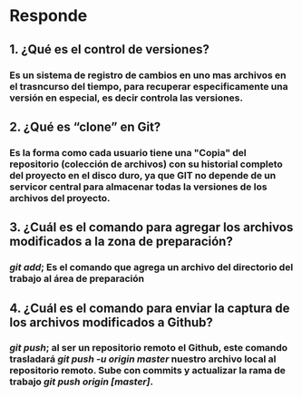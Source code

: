 # Responde
## 1. ¿Qué es el control de versiones?
### Es un sistema de registro de cambios en uno mas archivos en el trasncurso del tiempo, para recuperar especificamente una versión en especial, es decir controla las versiones.
## 2. ¿Qué es “clone” en Git?
### Es la forma como cada usuario tiene una "Copia" del repositorio (colección de archivos) con su historial completo del proyecto en el disco duro, ya que GIT no depende de un servicor central para almacenar todas la versiones de los archivos del proyecto.
## 3. ¿Cuál es el comando para agregar los archivos modificados a la zona de preparación?
### *git add*; Es el comando que agrega un archivo del directorio del trabajo al área de preparación
## 4. ¿Cuál es el comando para enviar la captura de los archivos modificados a Github?
### *git push*; al ser un repositorio remoto el Github, este comando trasladará *git push -u origin master* nuestro archivo local al repositorio remoto. Sube con commits y actualizar la rama de trabajo *git push origin [master]*.
